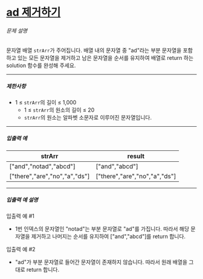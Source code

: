 # [ad 제거하기](https://school.programmers.co.kr/learn/courses/30/lessons/181870)


###### 문제 설명


문자열 배열 `strArr`가 주어집니다. 배열 내의 문자열 중 "ad"라는 부분 문자열을 포함하고 있는 모든 문자열을 제거하고 남은 문자열을 순서를 유지하여 배열로 return 하는 solution 함수를 완성해 주세요.




---


##### 제한사항


* 1 ≤ `strArr`의 길이 ≤ 1,000
	+ 1 ≤ `strArr`의 원소의 길이 ≤ 20
	+ `strArr`의 원소는 알파벳 소문자로 이루어진 문자열입니다.




---


##### 입출력 예




| strArr | result |
| --- | --- |
| \["and","notad","abcd"] | \["and","abcd"] |
| \["there","are","no","a","ds"] | \["there","are","no","a","ds"] |




---


##### 입출력 예 설명


입출력 예 \#1


* 1번 인덱스의 문자열인 "notad"는 부분 문자열로 "ad"를 가집니다. 따라서 해당 문자열을 제거하고 나머지는 순서를 유지하여 \["and","abcd"]를 return 합니다.


입출력 예 \#2


* "ad"가 부분 문자열로 들어간 문자열이 존재하지 않습니다. 따라서 원래 배열을 그대로 return 합니다.



